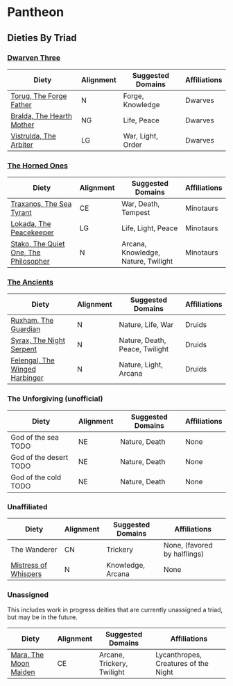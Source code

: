 # Pantheon

## Dieties By Triad

### [Dwarven Three](triads/dwarven_three.md)

| Diety | Alignment | Suggested Domains | Affiliations |
|-------|-----------|-------------------|--------------|
|[Torug, The Forge Father](dieties/torug.md)| N | Forge, Knowledge | Dwarves |
|[Bralda, The Hearth Mother](dieties/bralda.md) | NG | Life, Peace | Dwarves |
|[Vistrulda, The Arbiter](dieties/vistrulda.md) | LG | War, Light, Order | Dwarves |

### [The Horned Ones](triads/the_horned_ones.md)

| Diety | Alignment | Suggested Domains | Affiliations |
|-------|-----------|-------------------|--------------|
|[Traxanos, The Sea Tyrant](dieties/traxanos.md) | CE | War, Death, Tempest | Minotaurs |
|[Lokada, The Peacekeeper](dieties/lokada.md) | LG | Life, Light, Peace | Minotaurs |
|[Stako, The Quiet One, The Philosopher](dieties/stako.md) | N | Arcana, Knowledge, Nature, Twilight | Minotaurs |

### [The Ancients](triads/the_ancients.md)

| Diety | Alignment | Suggested Domains | Affiliations |
|-------|-----------|-------------------|--------------|
|[Ruxham, The Guardian](dieties/ruxham.md)| N | Nature, Life, War | Druids |
|[Syrax, The Night Serpent](dieties/syrax.md)| N | Nature, Death, Peace, Twilight | Druids |
|[Felengal, The Winged Harbinger](dieties/felengal.md)| N | Nature, Light, Arcana | Druids |

### The Unforgiving (unofficial)

| Diety | Alignment | Suggested Domains | Affiliations |
|-------|-----------|-------------------|--------------|
| God of the sea  TODO | NE | Nature, Death | None |
| God of the desert   TODO | NE | Nature, Death | None |
| God of the cold TODO | NE | Nature, Death | None |

### Unaffiliated

| Diety | Alignment | Suggested Domains | Affiliations |
|-------|-----------|-------------------|--------------|
| The Wanderer | CN | Trickery | None, (favored by halflings) |
| [Mistress of Whispers](dieties/mistress_of_whispers.md) | N | Knowledge, Arcana | None |

### Unassigned

This includes work in progress deities that are currently unassigned a triad, but may be in the future.

| Diety | Alignment | Suggested Domains | Affiliations |
|-------|-----------|-------------------|--------------|
| [Mara, The Moon Maiden](mara.md) | CE | Arcane, Trickery, Twilight | Lycanthropes, Creatures of the Night |
